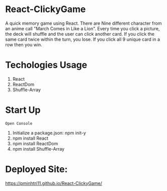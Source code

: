 # React-ClickyGame
A quick memory game using React.
There are Nine different character from an anime call "March Comes in Like a Lion". Every time you click a picture, the deck will shuffle and the user can click another card. If you click the same card twice within the turn, you lose. If you click all 9 unique card in a row then you win.

# Techologies Usage
1.  React
2.  ReactDom
3.  Shuffle-Array

# Start Up
    Open Console
1.  Initialize a package.json: npm init-y
2.  npm install React
3.  npm install ReactDom
4.  npm install Shuffle-Array

# Deployed Site: 
 https://pminhtri11.github.io/React-ClickyGame/
